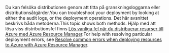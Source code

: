 <span data-ttu-id="59586-101">Du kan felsöka distributionen genom att titta på granskningsloggarna eller distributionsåtgärder.</span><span class="sxs-lookup"><span data-stu-id="59586-101">You can troubleshoot your deployment by looking at either the audit logs, or the deployment operations.</span></span> <span data-ttu-id="59586-102">Det här avsnittet beskrivs båda metoderna.</span><span class="sxs-lookup"><span data-stu-id="59586-102">This topic shows both methods.</span></span> <span data-ttu-id="59586-103">Hjälp med att lösa viss distributionsfel finns [Lös vanliga fel när du distribuerar resurser till Azure med Azure Resource Manager](../articles/azure-resource-manager/resource-manager-common-deployment-errors.md).</span><span class="sxs-lookup"><span data-stu-id="59586-103">For help with resolving particular deployment errors, see [Resolve common errors when deploying resources to Azure with Azure Resource Manager](../articles/azure-resource-manager/resource-manager-common-deployment-errors.md).</span></span>

